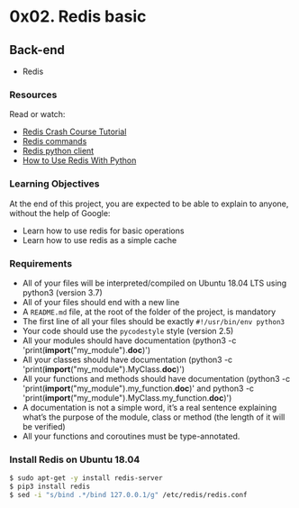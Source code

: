 # 0x02. Redis basic

## Back-end
- Redis

### Resources
Read or watch:
- [Redis Crash Course Tutorial](https://www.youtube.com/watch?v=Hbt56gFj998)
- [Redis commands](https://redis.io/commands)
- [Redis python client](https://pypi.org/project/redis/)
- [How to Use Redis With Python](https://realpython.com/python-redis/)

### Learning Objectives
At the end of this project, you are expected to be able to explain to anyone, without the help of Google:
- Learn how to use redis for basic operations
- Learn how to use redis as a simple cache

### Requirements
- All of your files will be interpreted/compiled on Ubuntu 18.04 LTS using python3 (version 3.7)
- All of your files should end with a new line
- A `README.md` file, at the root of the folder of the project, is mandatory
- The first line of all your files should be exactly `#!/usr/bin/env python3`
- Your code should use the `pycodestyle` style (version 2.5)
- All your modules should have documentation (python3 -c 'print(__import__("my_module").__doc__)')
- All your classes should have documentation (python3 -c 'print(__import__("my_module").MyClass.__doc__)')
- All your functions and methods should have documentation (python3 -c 'print(__import__("my_module").my_function.__doc__)' and python3 -c 'print(__import__("my_module").MyClass.my_function.__doc__)')
- A documentation is not a simple word, it’s a real sentence explaining what’s the purpose of the module, class or method (the length of it will be verified)
- All your functions and coroutines must be type-annotated.

### Install Redis on Ubuntu 18.04
```sh
$ sudo apt-get -y install redis-server
$ pip3 install redis
$ sed -i "s/bind .*/bind 127.0.0.1/g" /etc/redis/redis.conf
